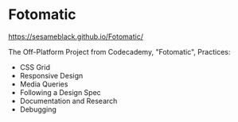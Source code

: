 # Fotomatic
https://sesameblack.github.io/Fotomatic/

The Off-Platform Project from Codecademy, "Fotomatic", Practices: 
- CSS Grid
- Responsive Design
- Media Queries
- Following a Design Spec
- Documentation and Research
- Debugging
